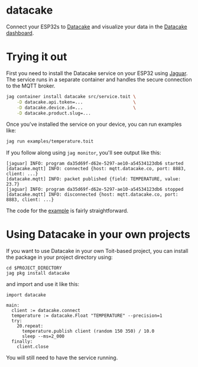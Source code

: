# datacake
Connect your ESP32s to [Datacake](https://datacake.co/) and visualize your data in the
[Datacake dashboard](https://app.datacake.de/).

# Trying it out
First you need to install the Datacake service on your ESP32 using
[Jaguar](https://github.com/toitlang/jaguar).
The service runs in a separate container and handles the secure connection
to the MQTT broker.

``` sh
jag container install datacake src/service.toit \
    -D datacake.api.token=...                   \
    -D datacake.device.id=...                   \
    -D datacake.product.slug=...
```

Once you've installed the service on your device, you can run examples like:

``` sh
jag run examples/temperature.toit
```

If you follow along using `jag monitor`, you'll see output like this:

```
[jaguar] INFO: program da35d69f-d62e-5297-ae10-a54534123db6 started
[datacake.mqtt] INFO: connected {host: mqtt.datacake.co, port: 8883, client: ...}
[datacake.mqtt] INFO: packet published {field: TEMPERATURE, value: 23.7}
[jaguar] INFO: program da35d69f-d62e-5297-ae10-a54534123db6 stopped
[datacake.mqtt] INFO: disconnected {host: mqtt.datacake.co, port: 8883, client: ...}
```

The code for the [example](https://github.com/toitware/toit-datacake/blob/main/examples/temperature.toit)
is fairly straightforward.

# Using Datacake in your own projects
If you want to use Datacake in your own Toit-based project, you
can install the package in your project directory using:

```
cd $PROJECT_DIRECTORY
jag pkg install datacake
```

and import and use it like this:

```
import datacake

main:
  client := datacake.connect
  temperature := datacake.Float "TEMPERATURE" --precision=1
  try:
    20.repeat:
      temperature.publish client (random 150 350) / 10.0
      sleep --ms=2_000
  finally:
    client.close
```

You will still need to have the service running.
